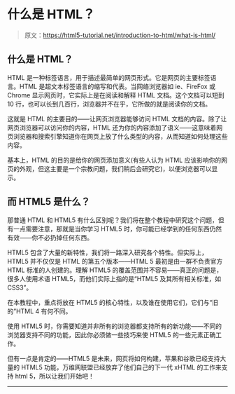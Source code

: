 # 什么是 HTML？

> 原文：<https://html5-tutorial.net/introduction-to-html/what-is-html/>

## 什么是 HTML？

HTML 是一种标签语言，用于描述最简单的网页形式。它是网页的主要标签语言。HTML 是超文本标签语言的缩写和代表。当网络浏览器如 ie、FireFox 或 Chrome 显示网页时，它实际上是在阅读和解释 HTML 文档。这个文档可以短到 10 行，也可以长到几百行，浏览器并不在乎，它所做的就是阅读你的文档。

这就是 HTML 的主要目的——让网页浏览器能够访问 HTML 文档的内容。除了让网页浏览器可以访问你的内容，HTML 还为你的内容添加了语义——这意味着网页浏览器和搜索引擎知道你在网页上放了什么类型的内容，从而知道如何处理这些内容。

基本上，HTML 的目的是给你的网页添加意义(有些人认为 HTML 应该影响你的网页的外观，但这主要是一个宗教问题，我们稍后会研究它)，以便浏览器可以显示。

## 而 HTML5 是什么？

那普通 HTML 和 HTML5 有什么区别呢？我们将在整个教程中研究这个问题，但有一点需要注意，那就是当你学习 HTML5 时，你可能已经学到的任何东西仍然有效——你不必扔掉任何东西。

<input type="hidden" name="IL_IN_ARTICLE">

HTML5 包含了大量的新特性，我们将一路深入研究各个特性。但实际上，HTML5 并不仅仅是 HTML 的第五个版本——HTML 5 最初是由一群不负责官方 HTML 标准的人创建的。理解 HTML5 的覆盖范围并不容易——真正的问题是，很多人使用术语 HTML5，而他们实际上指的是“HTML5 及其所有相关标准，如 CSS3”。

在本教程中，重点将放在 HTML5 的核心特性，以及谁在使用它们，它们与“旧的”HTML 4 有何不同。

使用 HTML5 时，你需要知道并非所有的浏览器都支持所有的新功能——不同的浏览器支持不同的功能，因此你必须做一些技巧来使 HTML5 的一些元素正确工作。

但有一点是肯定的——HTML5 是未来，网页将如何构建，苹果和谷歌已经支持大量的 HTML5 功能，万维网联盟已经放弃了他们自己的下一代 xHTML 的工作来支持 html 5，所以让我们开始吧！

* * *